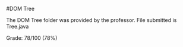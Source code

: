 #DOM Tree

The DOM Tree folder was provided by the professor.
File submitted is Tree.java

Grade: 78/100 (78%)
